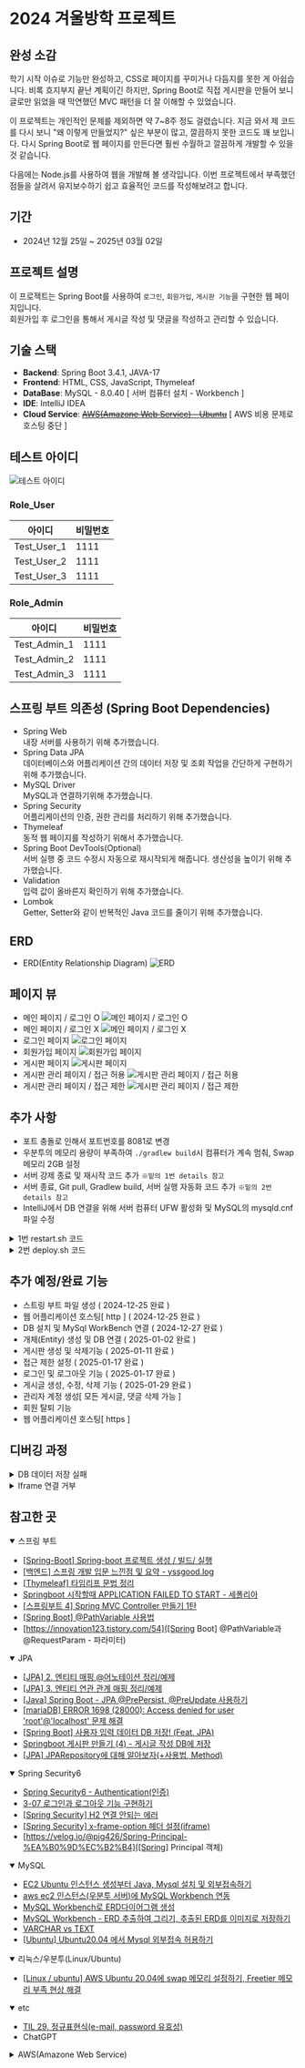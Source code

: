 # 2024 겨울방학 프로젝트

## 완성 소감
학기 시작 이슈로 기능만 완성하고, CSS로 페이지를 꾸미거나 다듬지를 못한 게 아쉽습니다.
비록 흐지부지 끝난 계획이긴 하지만, Spring Boot로 직접 게시판을 만들어 보니 글로만 읽었을 때 막연했던 MVC 패턴을 더 잘 이해할 수 있었습니다.

이 프로젝트는 개인적인 문제를 제외하면 약 7~8주 정도 걸렸습니다.
지금 와서 제 코드를 다시 보니 "왜 이렇게 만들었지?" 싶은 부분이 많고, 깔끔하지 못한 코드도 꽤 보입니다. 
다시 Spring Boot로 웹 페이지를 만든다면 훨씬 수월하고 깔끔하게 개발할 수 있을 것 같습니다.

다음에는 Node.js를 사용하여 웹을 개발해 볼 생각입니다.
이번 프로젝트에서 부족했던 점들을 살려서 유지보수하기 쉽고 효율적인 코드를 작성해보려고 합니다.

## 기간
- 2024년 12월 25일 ~ 2025년 03월 02일

## 프로젝트 설명
이 프로젝트는 Spring Boot를 사용하여 ``로그인``, ``회원가입``, ``게시판 기능``을 구현한 웹 페이지입니다.<br>
회원가입 후 로그인을 통해서 게시글 작성 및 댓글을 작성하고 관리할 수 있습니다.

## 기술 스택
- **Backend**: Spring Boot 3.4.1, JAVA-17
- **Frontend**: HTML, CSS, JavaScript, Thymeleaf
- **DataBase**: MySQL - 8.0.40 [ 서버 컴퓨터 설치 - Workbench ]
- **IDE**: IntelliJ IDEA
- **Cloud Service**: ~~[AWS(Amazone Web Service) - Ubuntu](https://eu-north-1.console.aws.amazon.com/ec2/home?region=eu-north-1#Home:)~~ [ AWS 비용 문제로 호스팅 중단 ]

## 테스트 아이디
![테스트 아이디](https://github.com/user-attachments/assets/93f59501-2081-4c7a-b225-e156ce3a5a72)

### Role_User

|아이디|비밀번호|
|---------|----|
|Test_User_1|1111|
|Test_User_2|1111|
|Test_User_3|1111|
### Role_Admin
|아이디|비밀번호|
|---------|----|
|Test_Admin_1|1111|
|Test_Admin_2|1111|
|Test_Admin_3|1111|

## 스프링 부트 의존성 (Spring Boot Dependencies)
- Spring Web <br>
내장 서버를 사용하기 위해 추가했습니다.
- Spring Data JPA <br>
데이터베이스와 어플리케이션 간의 데이터 저장 및 조회 작업을 간단하게 구현하기 위해 추가했습니다.
- MySQL Driver <br>
MySQL과 연결하기위해 추가했습니다.
- Spring Security <br>
어플리케이션의 인증, 권한 관리를 처리하기 위해 추가했습니다.
- Thymeleaf <br>
동적 웹 페이지를 작성하기 위해서 추가했습니다.
- Spring Boot DevTools(Optional) <br>
서버 실행 중 코드 수정시 자동으로 재시작되게 해줍니다. 생산성을 높이기 위해 추가했습니다.
- Validation <br>
입력 값이 올바른지 확인하기 위해 추가했습니다.
- Lombok <br>
Getter, Setter와 같이 반복적인 Java 코드를 줄이기 위해 추가했습니다.

## ERD
- ERD(Entity Relationship Diagram)
![ERD](https://github.com/user-attachments/assets/f18a7ac7-45b4-45a0-b557-a539b2652ac8)

## 페이지 뷰
- 메인 페이지 / 로그인 O
![메인 페이지 / 로그인 O](https://github.com/user-attachments/assets/4139e180-391b-4669-9297-98185a320135)
- 메인 페이지 / 로그인 X
![메인 페이지 / 로그인 X](https://github.com/user-attachments/assets/6f6f91d4-27db-48a8-bafc-2c06bdcd417a)
- 로그인 페이지
![로그인 페이지](https://github.com/user-attachments/assets/c9c4804b-676b-4c89-8d04-8e33cd1fec32)
- 회원가입 페이지
![회원가입 페이지](https://github.com/user-attachments/assets/27e6f8a7-59db-4ed0-855b-6fe94528e7ce)
- 게시판 페이지
![게시판 페이지](https://github.com/user-attachments/assets/2db9d65f-7c4c-439e-9c27-872e875eab12)
- 게시판 관리 페이지 / 접근 허용
![게시판 관리 페이지 / 접근 허용](https://github.com/user-attachments/assets/a2668ac0-11df-402a-b7ca-83d1480d0305)
- 게시판 관리 페이지 / 접근 제한
![게시판 관리 페이지 / 접근 제한](https://github.com/user-attachments/assets/17356236-55df-4b95-a750-2cfb59da799d)

## 추가 사항
- 포트 충돌로 인해서 포트번호를 8081로 변경
- 우분투의 메모리 용량이 부족하여 ``./gradlew build``시 컴퓨터가 계속 멈춰, Swap 메모리 2GB 설정
- 서버 강제 종료 및 재시작 코드 추가 ``※밑의 1번 details 참고``
- 서버 종료, Git pull, Gradlew build, 서버 실행 자동화 코드 추가 ``※밑의 2번 details 참고``
- IntelliJ에서 DB 연결을 위해 서버 컴퓨터 UFW 활성화 및 MySQL의 mysqld.cnf 파일 수정

<details>
    <summary>1번 restart.sh 코드</summary>

resetart.sh<br>
서버를 ``강제 종료`` 하여 ``재시작``을 해야 할 때를 위해 ``종료`` 및 ``실행`` 코드를 추가했습니다.
<pre><code>
#!/bin/bash

# 기존 서버 종료
ps -ef | grep "WinterProject2024-0.0.1-SNAPSHOT.jar" | grep -v grep | awk '{print $2}' | xargs kill -9 2> /dev/null

if [ $? -eq 0 ];then
    echo "my-application Stop Success"
else
    echo "my-application Not Running"
fi

echo "my-application Restart!"
echo $1

# 서버 실행
nohup java -jar build/libs/WinterProject2024-0.0.1-SNAPSHOT.jar --spring.profiles.active=dev > /dev/null 2>&1 &
</code></pre>
</details>

<details>
    <summary>2번 deploy.sh 코드</summary>

deploy.sh<br>
``실행 중인 서버 종료``, ``GitHub에서 수정 사항 업데이트``, ``gradlew build 실행``, ``restart.sh 실행``을 자동으로 할 수 있게 코드를 추가했습니다.
<pre><code>
#!/bin/bash

# 실행 중이던 서버 종료
echo "Stopping current server..."
ps -ef | grep "WinterProject2024-0.0.1-SNAPSHOT.jar" | grep -v grep | awk '{print $2}' | xargs kill -9 2> /dev/null

if [ $? -eq 0 ]; then
    echo "Server stopped successfully."
else
    echo "!!! No running server found."
fi

echo "Pulling latest code..."
git pull origin main
if [ $? -ne 0 ]; then
    echo "!!! Failed to pull latest code."
    exit 1
fi

# Gradle 빌드
echo "Building the project..."
./gradlew build > build.log 2>&1

if [ $? -ne 0 ]; then
    echo "!!! Build failed. Check build.log for details."
    exit 1
fi

# 서버 실행
echo "Starting the new server..."
nohup java -jar build/libs/WinterProject2024-0.0.1-SNAPSHOT.jar --spring.profiles.active=dev > app.log 2>&1 &

# 서버 시작 상태 확인
if [ $? -eq 0 ]; then
    echo "Server started successfully. Logs can be found in app.log."
else
    echo "!!! Failed to start the server. Check app.log for more details."
fi
</code></pre>
</details>

## 추가 예정/완료 기능
- 스트링 부트 파일 생성 ( 2024-12-25 완료 )
- 웹 어플리케이션 호스팅[ http ] ( 2024-12-25 완료 )
- DB 설치 및 MySql WorkBench 연결 ( 2024-12-27 완료 )
- 개체(Entity) 생성 및 DB 연결 ( 2025-01-02 완료 )
- 게시판 생성 및 삭제기능 ( 2025-01-11 완료 )
- 접근 제한 설정 ( 2025-01-17 완료 )
- 로그인 및 로그아웃 기능 ( 2025-01-17 완료 )
- 게시글 생성, 수정, 삭제 기능 ( 2025-01-29 완료 )
- 관리자 계정 생성[ 모든 게시글, 댓글 삭제 가능 ]
- 회원 탈퇴 기능
- 웹 어플리케이션 호스팅[ https ]

## 디버깅 과정
<details>
    <summary>DB 데이터 저장 실패</summary>

**app.log**에 `Initiating transaction rollback`, `Rolling back JPA transaction on EntityManager [SessionImpl(1781951903<open>)]`, `rolling back`이라는 문장이 있었고 ``Hibernate``가 ``트랜잭션``을 ``롤백``했다는 사실을 알 수 있었다.

그래서 User의 Entity가 정의된 User.java를 확인했고 테이블의 이름이 MySQL의 예약어인 `User`인게 문제였다.

결론적으로 User.java에 어노테인션 `@Table(name = "users")`를 추가하여 문제를 해결했다.

</details>

<details>
    <summary>Iframe 연결 거부 </summary>

**Spring Boot**의 ``Security 의존성``을 사용하면 ``X-Frame-Options Click Jacking`` 공격을 막기 위해 자동으로 ``DENY(Iframe 비허용)``으로 돼 있어 연결 거부에러가 발생했다.

그래서 ``SecurityConfig.java``의 ``SecurityFilterChain`` 코드에  
``.headers(headers -> headers.frameOptions(frameOptions -> frameOptions.sameOrigin()))``를 추가하여 연결 거부 문제를 해결 했다.

※ ``Click Jacking``이란 웹 사용자가 자신이 클릭하고 있다고 인지하는 것과 다른 어떤 것을 클릭하게 속이는 악의적인 기법이다.
</details>

## 참고한 곳
<details open>
    <summary>스프링 부트</summary>

- [[Spring-Boot] Spring-boot 프로젝트 생성 / 빌드/ 실행](https://8156217.tistory.com/68)
- [[백엔드] 스프링 개발 입문 느낀점 및 요약 - yssgood.log](https://velog.io/@yssgood/%EB%B0%B1%EC%97%94%EB%93%9C-%EC%8A%A4%ED%94%84%EB%A7%81-%EA%B0%9C%EB%B0%9C-%EC%9E%85%EB%AC%B8-%EB%8A%90%EB%82%80%EC%A0%90-%EB%B0%8F-%EC%9A%94%EC%95%BD)
- [[Thymeleaf] 타임리프 문법 정리](https://makeaplayground.tistory.com/187)
- [Springboot 시작할때 APPLICATION FAILED TO START - 세폴리아](https://hsmang.tistory.com/22)
- [[스프링부트 4] Spring MVC Controller 만들기 1탄](https://shallow-learning.tistory.com/entry/%EC%8A%A4%ED%94%84%EB%A7%81%EB%B6%80%ED%8A%B8-4-Spring-MVC-Controller-%EB%A7%8C%EB%93%A4%EA%B8%B0)
- [[Spring Boot] @PathVariable 사용법](https://so-easy-coding.tistory.com/8)
- [https://innovation123.tistory.com/54]([Spring Boot] @PathVariable과 @RequestParam - 파라미터)
</details>

<details open>
    <summary>JPA</summary>

- [[JPA] 2. 엔티티 매핑 @어노테이션 정리/예제](https://cjw-awdsd.tistory.com/46)
- [[JPA] 3. 엔티티 연관 관계 매핑 정리/예제](https://cjw-awdsd.tistory.com/47?category=806877)
- [[Java] Spring Boot - JPA @PrePersist, @PreUpdate 사용하기](https://blog.naver.com/seek316/223353802740)
- [[mariaDB] ERROR 1698 (28000): Access denied for user 'root'@'localhost' 문제 해결](https://velog.io/@hm5395/mariaDB-ERROR-1698-28000-Access-denied-for-user-rootlocalhost-%EB%AC%B8%EC%A0%9C-%ED%95%B4%EA%B2%B0)
- [[Spring Boot] 사용자 입력 데이터 DB 저장! (Feat. JPA)](https://velog.io/@wijoonwu/JPA)
- [Springboot 게시판 만들기 (4) - 게시글 작성 DB에 저장](https://baam-ki.tistory.com/29)
- [[JPA] JPARepository에 대해 알아보자(+사용법, Method)](https://velog.io/@minju0426/JPARepository%EC%97%90-%EB%8C%80%ED%95%B4-%EC%95%8C%EC%95%84%EB%B3%B4%EC%9E%90%EC%82%AC%EC%9A%A9%EB%B2%95-Method)
</details>

<details open>
    <summary>Spring Security6</summary>

- [Spring Security6 - Authentication(인증)](https://curiousjinan.tistory.com/entry/Spring-Security6-Authentication%EC%9D%B8%EC%A6%9D)
- [3-07 로그인과 로그아웃 기능 구현하기](https://wikidocs.net/162255#_1)
- [[Spring Security] H2 연결 안되는 에러](https://gyeongsuuuu.tistory.com/65)
- [[Spring Security] x-frame-option 헤더 설정(iframe)](https://lucas-owner.tistory.com/69)
- [https://velog.io/@pig426/Spring-Principal-%EA%B0%9D%EC%B2%B4]([Spring] Principal 객체)
</details>

<details open>
    <summary>MySQL</summary>

- [EC2 Ubuntu 인스턴스 생성부터 Java, Mysql 설치 및 외부접속하기](https://dev-chw.tistory.com/32)
- [aws ec2 인스턴스(우분투 서버)에 MySQL Workbench 연동](https://bj-turtle.tistory.com/35)
- [MySQL Workbench로 ERD다이어그램 생성](https://velog.io/@psj0810/MySQL-Workbench%EB%A1%9C-ERD%EB%8B%A4%EC%9D%B4%EC%96%B4%EA%B7%B8%EB%9E%A8-%EC%83%9D%EC%84%B1)
- [MySQL Workbench - ERD 추출하여 그리기, 추출된 ERD를 이미지로 저장하기](https://luvris2.tistory.com/903)
- [VARCHAR vs TEXT](https://medium.com/daangn/varchar-vs-text-230a718a22a1)
- [[Ubuntu] Ubuntu20.04 에서 Mysql 외부접속 허용하기](https://yoshikixdrum.tistory.com/217)
</details>

<details open>
    <summary>리눅스/우분투(Linux/Ubuntu)</summary>

- [[Linux / ubuntu] AWS Ubuntu 20.04에 swap 메모리 설정하기, Freetier 메모리 부족 현상 해결](https://innovation123.tistory.com/200)
</details>

<details open>
    <summary>etc</summary>

- [TIL 29. 정규표현식(e-mail, password 유효성)](https://velog.io/@fall031/%EC%A0%95%EA%B7%9C%ED%91%9C%ED%98%84%EC%8B%9D)
- ChatGPT
</details>

<details>
    <summary>AWS(Amazone Web Service)</summary>

- [[배포] AWS를 통한 배포 방법 알아보기(인스턴스 생성과 연결)](https://kang-james.tistory.com/entry/%EB%B0%B0%ED%8F%AC-AWS%EB%A5%BC-%ED%86%B5%ED%95%9C-%EB%B0%B0%ED%8F%AC-%EB%B0%A9%EB%B2%95-%EC%95%8C%EC%95%84%EB%B3%B4%EA%B8%B0%EC%9D%B8%EC%8A%A4%ED%84%B4%EC%8A%A4-%EC%83%9D%EC%84%B1%EA%B3%BC-%EC%97%B0%EA%B2%B0)
- [[배포] AWS를 통한 배포 방법 알아보기(EC2 서버 실행)](https://kang-james.tistory.com/entry/%EB%B0%B0%ED%8F%AC-AWS%EB%A5%BC-%ED%86%B5%ED%95%9C-%EB%B0%B0%ED%8F%AC-%EB%B0%A9%EB%B2%95-%EC%95%8C%EC%95%84%EB%B3%B4%EA%B8%B0EC2-%EC%84%9C%EB%B2%84-%EC%8B%A4%ED%96%89)
- [[AWS] 인스턴스 SSH 접속 오류](https://support.bespinglobal.com/ko/support/solutions/articles/73000615454--aws-%EC%9D%B8%EC%8A%A4%ED%84%B4%EC%8A%A4-ssh-%EC%A0%91%EC%86%8D-%EC%98%A4%EB%A5%98)
- [[AWS] EC2 인스턴스를 시작하거나 실행할 때 발생하는 InsufficientInstanceCapacity 오류](https://support.bespinglobal.com/ko/support/solutions/articles/73000615454--aws-%EC%9D%B8%EC%8A%A4%ED%84%B4%EC%8A%A4-ssh-%EC%A0%91%EC%86%8D-%EC%98%A4%EB%A5%98)
- [AWS EC2에 Tomcat 서버 연결 및 오류 해결 과정 (Tomcat, 서버 충돌, 보안그룹, RDS)](https://wing-beat.tistory.com/177)
</details>

